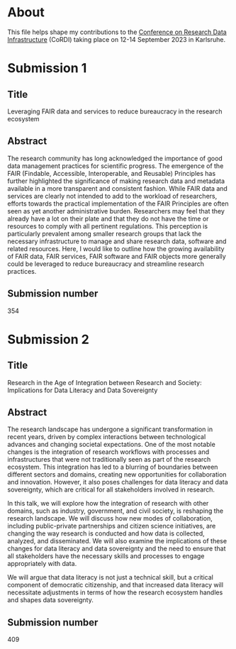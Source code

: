 # About

This file helps shape my contributions to the [Conference on Research Data Infrastructure](https://www.nfdi.de/cordi-2023/) (CoRDI) taking place on 12-14 September 2023 in Karlsruhe.

# Submission 1

## Title

Leveraging FAIR data and services to reduce bureaucracy in the research ecosystem

## Abstract

The research community has long acknowledged the importance of good data management practices for scientific progress. The emergence of the FAIR (Findable, Accessible, Interoperable, and Reusable) Principles has further highlighted the significance of making research data and metadata available in a more transparent and consistent fashion. While FAIR data and services are clearly not intended to add to the workload of researchers, efforts towards the practical implementation of the FAIR Principles are often seen as yet another administrative burden. Researchers may feel that they already have a lot on their plate and that they do not have the time or resources to comply with all pertinent regulations. This perception is particularly prevalent among smaller research groups that lack the necessary infrastructure to manage and share research data, software and related resources. Here, I would like to outline how the growing availability of FAIR data, FAIR services, FAIR software and FAIR objects more generally could be leveraged to reduce bureaucracy and streamline research practices.

## Submission number

354

# Submission 2

## Title

Research in the Age of Integration between Research and Society: Implications for Data Literacy and Data Sovereignty

## Abstract

The research landscape has undergone a significant transformation in recent years, driven by complex interactions between technological advances and changing societal expectations. One of the most notable changes is the integration of research workflows with processes and infrastructures that were not traditionally seen as part of the research ecosystem. This integration has led to a blurring of boundaries between different sectors and domains, creating new opportunities for collaboration and innovation. However, it also poses challenges for data literacy and data sovereignty, which are critical for all stakeholders involved in research.

In this talk, we will explore how the integration of research with other domains, such as industry, government, and civil society, is reshaping the research landscape. We will discuss how new modes of collaboration, including public-private partnerships and citizen science initiatives, are changing the way research is conducted and how data is collected, analyzed, and disseminated. We will also examine the implications of these changes for data literacy and data sovereignty and the need to ensure that all stakeholders have the necessary skills and processes to engage appropriately with data.

We will argue that data literacy is not just a technical skill, but a critical component of democratic citizenship, and that increased data literacy will necessitate adjustments in terms of how the research ecosystem handles and shapes data sovereignty.

## Submission number

409

